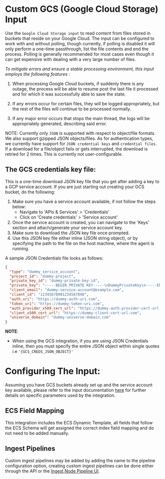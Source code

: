 # Custom GCS (Google Cloud Storage) Input

Use the `Google Cloud Storage input` to read content from files stored in buckets that reside on your Google Cloud.
The input can be configured to work with and without polling, though currently, if polling is disabled it will only 
perform a one-time passthrough, list the file contents and end the process. Polling is generally recommended for most cases
even though it can get expensive with dealing with a very large number of files.

*To mitigate errors and ensure a stable processing environment, this input employs the following features :* 

1.  When processing Google Cloud buckets, if suddenly there is any outage, the process will be able to resume post the last file it processed and for which it was successfully able to save the state. 

2.  If any errors occur for certain files, they will be logged appropriately, but the rest of the files will continue to be processed normally. 

3.  If any major error occurs that stops the main thread, the logs will be appropriately generated, describing said error.


NOTE: Currently only `JSON` is supported with respect to object/file formats. We also support gzipped JSON objects/files. As for authentication types, we currently have support for `JSON credential keys` and `credential files`. If a download for a file/object fails or gets interrupted, the download is retried for 2 times. This is currently not user-configurable.

## The GCS credentials key file:
This is a one-time download JSON key file that you get after adding a key to a GCP service account. 
If you are just starting out creating your GCS bucket, do the following: 

1) Make sure you have a service account available, if not follow the steps below:
   - Navigate to 'APIs & Services' > 'Credentials'
   - Click on 'Create credentials' > 'Service account'
2) Once the service account is created, you can navigate to the 'Keys' section and attach/generate your service account key.
3) Make sure to download the JSON key file once prompted.
4) Use this JSON key file either inline (JSON string object), or by specifying the path to the file on the host machine, where the agent is running.

A sample JSON Credentials file looks as follows: 
```json
{
  "type": "dummy_service_account",
  "project_id": "dummy-project",
  "private_key_id": "dummy-private-key-id",
  "private_key": "-----BEGIN PRIVATE KEY-----\nDummyPrivateKey\n-----END PRIVATE KEY-----\n",
  "client_email": "dummy-service-account@example.com",
  "client_id": "12345678901234567890",
  "auth_uri": "https://dummy-auth-uri.com",
  "token_uri": "https://dummy-token-uri.com",
  "auth_provider_x509_cert_url": "https://dummy-auth-provider-cert-url.com",
  "client_x509_cert_url": "https://dummy-client-cert-url.com",
  "universe_domain": "dummy-universe-domain.com"
}
```

**NOTE**:
- When using the GCS integration, if you are using JSON Credentials inline, then you must specify the entire JSON object within single quotes i.e `'{GCS_CREDS_JSON_OBJECT}'`

# Configuring The Input: 
Assuming you have GCS buckets already set up and the service account key available, please refer to the input documentation [here](https://www.elastic.co/guide/en/beats/filebeat/8.11/filebeat-input-gcs.html) for further details on specific parameters used by the integration.

## ECS Field Mapping
This integration includes the ECS Dynamic Template, all fields that follow the ECS Schema will get assigned the correct index field mapping and do not need to be added manually.

## Ingest Pipelines
Custom ingest pipelines may be added by adding the name to the pipeline configuration option, creating custom ingest pipelines can be done either through the API or the [Ingest Node Pipeline UI](/app/management/ingest/ingest_pipelines/).
